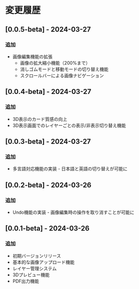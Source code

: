 # 変更履歴

## [0.0.5-beta] - 2024-03-27

### 追加
- 画像編集機能の拡張
  - 画像の拡大縮小機能（200%まで）
  - 消しゴムモードと移動モードの切り替え機能
  - スクロールバーによる画像ナビゲーション

## [0.0.4-beta] - 2024-03-27

### 追加
- 3D表示のカード質感の向上
- 3D表示画面でのレイヤーごとの表示/非表示切り替え機能

## [0.0.3-beta] - 2024-03-27

### 追加
- 多言語対応機能の実装 - 日本語と英語の切り替えが可能に 

## [0.0.2-beta] - 2024-03-26

### 追加
- Undo機能の実装 - 画像編集時の操作を取り消すことが可能に

## [0.0.1-beta] - 2024-03-26

### 追加
- 初期バージョンリリース
- 基本的な画像アップロード機能
- レイヤー管理システム
- 3Dプレビュー機能
- PDF出力機能 